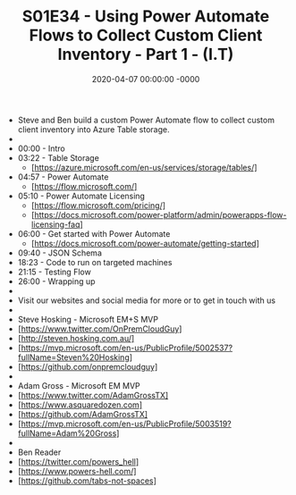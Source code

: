 ﻿---
layout: post
title: "S01E34 - Using Power Automate Flows to Collect Custom Client Inventory - Part 1 - (I.T)"
date: 2020-04-07 00:00:00 -0000
categories:
---

 * Steve and Ben build a custom Power Automate flow to collect custom client inventory into Azure Table storage.
 * 
 * 00:00 - Intro
 * 03:22 - Table Storage
   - [https://azure.microsoft.com/en-us/services/storage/tables/]
 * 04:57 - Power Automate
   - [https://flow.microsoft.com/]
 * 05:10 - Power Automate Licensing
   -  [https://flow.microsoft.com/pricing/]
   -  [https://docs.microsoft.com/power-platform/admin/powerapps-flow-licensing-faq]
 * 06:00 - Get started with Power Automate
   -  [https://docs.microsoft.com/power-automate/getting-started]
 * 09:40 - JSON Schema
 * 18:23 - Code to run on targeted machines
 * 21:15 - Testing Flow
 * 26:00 - Wrapping up
 * 
 * Visit our websites and social media for more or to get in touch with us
 * 
 * Steve Hosking - Microsoft EM+S MVP
 * [https://www.twitter.com/OnPremCloudGuy]
 * [http://steven.hosking.com.au/]
 * [https://mvp.microsoft.com/en-us/PublicProfile/5002537?fullName=Steven%20Hosking]
 * [https://github.com/onpremcloudguy]
 * 
 * Adam Gross - Microsoft EM MVP
 * [https://www.twitter.com/AdamGrossTX]
 * [https://www.asquaredozen.com]
 * [https://github.com/AdamGrossTX]
 * [https://mvp.microsoft.com/en-us/PublicProfile/5003519?fullName=Adam%20Gross]
 * 
 * Ben Reader
 * [https://twitter.com/powers_hell]
 * [https://www.powers-hell.com/]
 * [https://github.com/tabs-not-spaces]
